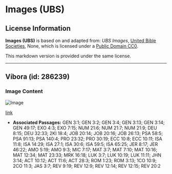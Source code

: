 # Images (UBS)

## License Information

**Images (UBS)** is based on and adapted from: _UBS Images_, [United Bible Societies](https://unitedbiblesocieties.org/), None, which is licensed under a [Public Domain CC0](https://creativecommons.org/public-domain/cc0/).

This markdown version is provided under the same license.



--------------------------------

## Víbora (id: 286239)

### Image Content

![Image](https://cdn.aquifer.bible/aquifer-content/resources/Media/WEB-0891_viper.jpg)

[link](https://cdn.aquifer.bible/aquifer-content/resources/Media/WEB-0891_viper.jpg)

* **Associated Passages:** GEN 3:1; GEN 3:2; GEN 3:4; GEN 3:13; GEN 3:14; GEN 49:17; EXO 4:3; EXO 7:15; NUM 21:6; NUM 21:7; NUM 21:9; DEU 8:15; DEU 32:33; 2KI 18:4; JOB 20:14; JOB 20:16; JOB 26:13; PSA 58:5; PSA 91:13; PSA 140:4; PRO 23:32; PRO 30:19; ECC 10:8; ECC 10:11; ISA 11:8; ISA 14:29; ISA 27:1; ISA 30:6; ISA 59:5; ISA 65:25; JER 8:17; JER 46:22; AMO 5:19; AMO 9:3; MIC 7:17; MAT 3:7; MAT 7:10; MAT 10:16; MAT 12:34; MAT 23:33; MRK 16:18; LUK 3:7; LUK 10:19; LUK 11:11; JHN 3:14; ACT 10:12; ACT 11:6; ACT 28:3; ROM 1:23; ROM 3:13; 1CO 10:9; 2CO 11:3; JAS 3:7; REV 9:19; REV 12:9; REV 12:14; REV 12:15; REV 20:2

